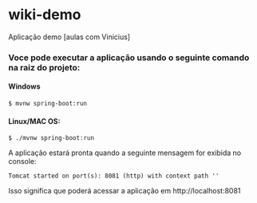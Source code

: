 # wiki-demo
Aplicação demo [aulas com Vinicius]

### Voce pode executar a aplicação usando o seguinte comando na raiz do projeto:
#### Windows
```
$ mvnw spring-boot:run
```
#### Linux/MAC OS:
```
$ ./mvnw spring-boot:run
```

A aplicação estará pronta quando a seguinte mensagem for exibida no console:
```
Tomcat started on port(s): 8081 (http) with context path ''
```

Isso significa que poderá acessar a aplicação em http://localhost:8081